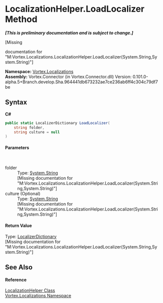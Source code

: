 # LocalizationHelper.LoadLocalizer Method 
 _**\[This is preliminary documentation and is subject to change.\]**_

\[Missing <summary> documentation for "M:Vortex.Localizations.LocalizationHelper.LoadLocalizer(System.String,System.String)"\]

**Namespace:**&nbsp;<a href="N_Vortex_Localizations.md">Vortex.Localizations</a><br />**Assembly:**&nbsp;Vortex.Connector (in Vortex.Connector.dll) Version: 0.101.0-alpha.5+Branch.develop.Sha.964441db673232ae7ce236ab6ff4c304c79df7be

## Syntax

**C#**<br />
``` C#
public static LocalizerDictionary LoadLocalizer(
	string folder,
	string culture = null
)
```


#### Parameters
&nbsp;<dl><dt>folder</dt><dd>Type: <a href="http://msdn2.microsoft.com/en-us/library/s1wwdcbf" target="_blank">System.String</a><br />\[Missing <param name="folder"/> documentation for "M:Vortex.Localizations.LocalizationHelper.LoadLocalizer(System.String,System.String)"\]</dd><dt>culture (Optional)</dt><dd>Type: <a href="http://msdn2.microsoft.com/en-us/library/s1wwdcbf" target="_blank">System.String</a><br />\[Missing <param name="culture"/> documentation for "M:Vortex.Localizations.LocalizationHelper.LoadLocalizer(System.String,System.String)"\]</dd></dl>

#### Return Value
Type: <a href="T_Vortex_Localizations_LocalizerDictionary.md">LocalizerDictionary</a><br />\[Missing <returns> documentation for "M:Vortex.Localizations.LocalizationHelper.LoadLocalizer(System.String,System.String)"\]

## See Also


#### Reference
<a href="T_Vortex_Localizations_LocalizationHelper.md">LocalizationHelper Class</a><br /><a href="N_Vortex_Localizations.md">Vortex.Localizations Namespace</a><br />